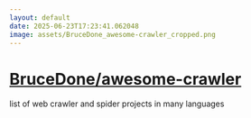 ```yaml
---
layout: default
date: 2025-06-23T17:23:41.062048
image: assets/BruceDone_awesome-crawler_cropped.png
---
```


# [BruceDone/awesome-crawler](https://github.com/BruceDone/awesome-crawler)

list of web crawler and spider projects in many languages
